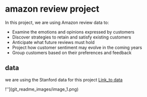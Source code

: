   # amazon review project 

In this project, we are using Amazon review data to:

* Examine the emotions and opinions expressed by customers
* Discover strategies to retain and satisfy existing customers
* Anticipate what future reviews must hold
* Project how customer sentiment may evolve in the coming years
* Group customers based on their preferences and feedback

## data
  we are using the Stanford data for this project
  [Link_to data](https://cseweb.ucsd.edu/~jmcauley/datasets/amazon/links.html)

  !''](git_readme_images/image_1.png)

